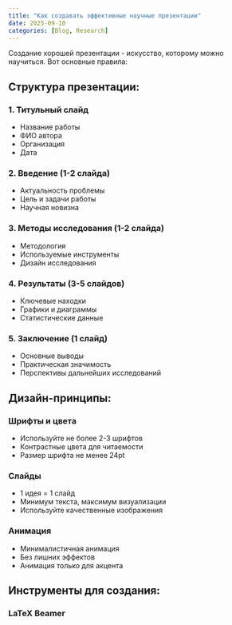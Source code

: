 ```yaml
---
title: "Как создавать эффективные научные презентации"
date: 2025-09-10
categories: [Blog, Research]
---
```


Создание хорошей презентации - искусство, которому можно научиться. Вот основные правила:

## Структура презентации:

### 1. Титульный слайд
- Название работы
- ФИО автора
- Организация
- Дата

### 2. Введение (1-2 слайда)
- Актуальность проблемы
- Цель и задачи работы
- Научная новизна

### 3. Методы исследования (1-2 слайда)
- Методология
- Используемые инструменты
- Дизайн исследования

### 4. Результаты (3-5 слайдов)
- Ключевые находки
- Графики и диаграммы
- Статистические данные

### 5. Заключение (1 слайд)
- Основные выводы
- Практическая значимость
- Перспективы дальнейших исследований

## Дизайн-принципы:

### Шрифты и цвета
- Используйте не более 2-3 шрифтов
- Контрастные цвета для читаемости
- Размер шрифта не менее 24pt

### Слайды
- 1 идея = 1 слайд
- Минимум текста, максимум визуализации
- Используйте качественные изображения

### Анимация
- Минималистичная анимация
- Без лишних эффектов
- Анимация только для акцента

## Инструменты для создания:

### LaTeX Beamer